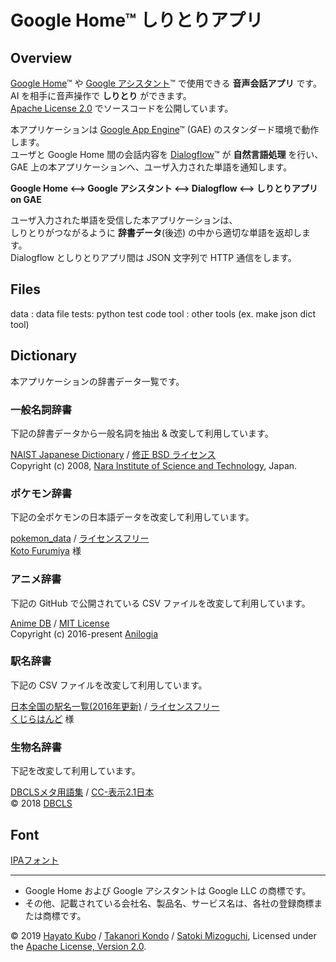 ﻿# Google Home™ しりとりアプリ

## Overview

[Google Home](http://home.google.com/)™ や [Google アシスタント](https://assistant.google.com/)™ で使用できる **音声会話アプリ** です。  
AI を相手に音声操作で **しりとり** ができます。  
[Apache License 2.0](LICENSE) でソースコードを公開しています。

本アプリケーションは [Google App Engine](https://cloud.google.com/appengine/)™ (GAE) のスタンダード環境で動作します。  
ユーザと Google Home 間の会話内容を [Dialogflow](https://dialogflow.com)™ が **自然言語処理** を行い、  
GAE 上の本アプリケーションへ、ユーザ入力された単語を通知します。  

**Google Home <--> Google アシスタント <--> Dialogflow <--> しりとりアプリ on GAE**

ユーザ入力された単語を受信した本アプリケーションは、  
しりとりがつながるように **辞書データ**(後述) の中から適切な単語を返却します。  
Dialogflow としりとりアプリ間は JSON 文字列で HTTP 通信をします。

## Files
data : data file
tests: python test code
tool : other tools (ex. make json dict tool)

## Dictionary
本アプリケーションの辞書データ一覧です。    

### 一般名詞辞書

下記の辞書データから一般名詞を抽出 & 改変して利用しています。

[NAIST Japanese Dictionary](https://ja.osdn.net/projects/naist-jdic/) / [修正 BSD ライセンス](https://ja.osdn.net/projects/naist-jdic/docs/License.txt)  
Copyright (c) 2008, [Nara Institute of Science and Technology](http://www.naist.jp), Japan.

### ポケモン辞書

下記の全ポケモンの日本語データを改変して利用しています。

[pokemon_data](https://github.com/kotofurumiya/pokemon_data) / [ライセンスフリー](https://github.com/kotofurumiya/pokemon_data)  
[Koto Furumiya](https://github.com/kotofurumiya) 様  

### アニメ辞書

下記の GitHub で公開されている CSV ファイルを改変して利用しています。

[Anime DB](https://anilogia.github.io/animedb/) / [MIT License](https://github.com/anilogia/animedb/blob/master/LICENSE)  
Copyright (c) 2016-present [Anilogia](https://github.com/anilogia/)

### 駅名辞書

下記の CSV ファイルを改変して利用しています。

[日本全国の駅名一覧(2016年更新)](https://kujirahand.com/web-tools/eki.php) / [ライセンスフリー](https://kujirahand.com/web-tools/index.php)  
[くじらはんど](https://kujirahand.com/wiki/) 様

### 生物名辞書

下記を改変して利用しています。

[DBCLSメタ用語集](http://lifesciencedb.jp/lsdb.cgi?gg=dic) / [CC-表示2.1日本](https://creativecommons.org/licenses/by/2.1/jp/)  
© 2018 [DBCLS](http://dbcls.rois.ac.jp)  

## Font
[IPAフォント](https://ipafont.ipa.go.jp/old/ipafont/download.html)

---

* Google Home および Google アシスタントは Google LLC の商標です。
* その他、記載されている会社名、製品名、サービス名は、各社の登録商標または商標です。

© 2019 [Hayato Kubo](https://github.com/hayatedayon) / [Takanori Kondo](https://github.com/tKondoYDC) / [Satoki Mizoguchi](https://github.com/mizo0203), Licensed under the [Apache License, Version 2.0](LICENSE).
